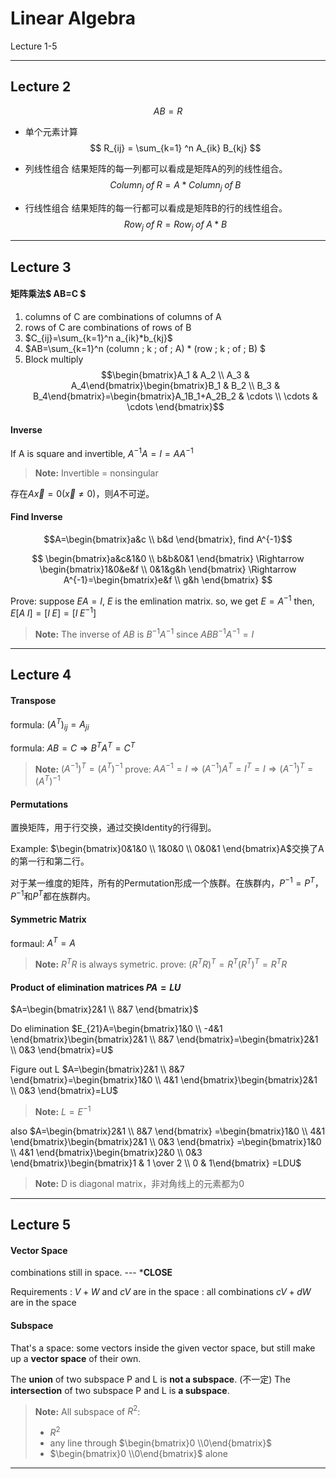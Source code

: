 Linear Algebra
===
Lecture 1-5

---------------

Lecture 2
---

$$ AB=R $$


- 单个元素计算
$$ R_{ij} = \sum_{k=1} ^n A_{ik} B_{kj} $$

- 列线性组合
结果矩阵的每一列都可以看成是矩阵A的列的线性组合。
$$ Column_{j} \; of  \; R = A * Column_j \; of \; B $$


- 行线性组合
结果矩阵的每一行都可以看成是矩阵B的行的线性组合。
$$ Row_j \; of \; R = Row_j \; of \; A * B $$

----------------
Lecture 3
---
#### 矩阵乘法$ AB=C $

1. columns of C are combinations of columns of A
2. rows of C are combinations of rows of B
3. $C_{ij}=\sum_{k=1}^n a_{ik}*b_{kj}$
4. $AB=\sum_{k=1}^n (column \; k \; of \; A) * (row \; k \; of \; B) $
5. Block multiply
$$\begin{bmatrix}A_1 & A_2 \\ A_3 & A_4\end{bmatrix}\begin{bmatrix}B_1 & B_2 \\ B_3 & B_4\end{bmatrix}=\begin{bmatrix}A_1B_1+A_2B_2 & \cdots \\ \cdots  & \cdots \end{bmatrix}$$
    

#### Inverse
If A is square and invertible, $A^{-1}A=I=AA^{-1}$

> **Note:** Invertible = nonsingular

存在$A\overrightarrow{x}=0(\overrightarrow{x} \neq 0)$，则$A$不可逆。

#### Find Inverse
$$A=\begin{bmatrix}a&c \\ b&d \end{bmatrix}, find A^{-1}$$

$$
\begin{bmatrix}a&c&1&0 \\ b&b&0&1 \end{bmatrix} \Rightarrow 
\begin{bmatrix}1&0&e&f \\ 0&1&g&h \end{bmatrix} \Rightarrow
A^{-1}=\begin{bmatrix}e&f \\ g&h \end{bmatrix}
$$

Prove:
suppose $EA=I$, $E$ is the emlination matrix.
so, we get $E=A^{-1}$
then, $E[A\;I]=[I\;E]=[I\;E^{-1}]$

> **Note:** The inverse of $AB$ is $B^{-1}A^{-1}$ since $ABB^{-1}A^{-1}=I$

--------------------
Lecture 4
---
#### Transpose
formula: $(A^T)_{ij}=A_{ji}$

formula: $AB=C \Rightarrow B^TA^T=C^T$

> **Note:** $(A^{-1})^T = (A^T)^{-1}$
> prove: $AA^{-1}=I \Rightarrow (A^{-1})A^T=I^T=I \Rightarrow (A^{-1})^T = (A^T)^{-1}$


#### Permutations
置换矩阵，用于行交换，通过交换Identity的行得到。

Example: 
$\begin{bmatrix}0&1&0 \\ 1&0&0 \\ 0&0&1 \end{bmatrix}A$交换了A的第一行和第二行。

对于某一维度的矩阵，所有的Permutation形成一个族群。在族群内，$P^{-1}=P^T$，$P^{-1}$和${P^T}$都在族群内。


#### Symmetric Matrix
formaul: $A^T = A$

> **Note:** $R^TR$ is always symetric.
> prove: $(R^TR)^T=R^T(R^T)^T=R^TR$


#### Product of elimination matrices $PA=LU$
$A=\begin{bmatrix}2&1 \\ 8&7 \end{bmatrix}$

Do elimination
$E_{21}A=\begin{bmatrix}1&0 \\ -4&1 \end{bmatrix}\begin{bmatrix}2&1 \\ 8&7 \end{bmatrix}=\begin{bmatrix}2&1 \\ 0&3 \end{bmatrix}=U$

Figure out L
$A=\begin{bmatrix}2&1 \\ 8&7 \end{bmatrix}=\begin{bmatrix}1&0 \\ 4&1 \end{bmatrix}\begin{bmatrix}2&1 \\ 0&3 \end{bmatrix}=LU$

> **Note:** $L=E^{-1}$

also
$A=\begin{bmatrix}2&1 \\ 8&7 \end{bmatrix}
=\begin{bmatrix}1&0 \\ 4&1 \end{bmatrix}\begin{bmatrix}2&1 \\ 0&3 \end{bmatrix}
=\begin{bmatrix}1&0 \\ 4&1 \end{bmatrix}\begin{bmatrix}2&0 \\ 0&3 \end{bmatrix}\begin{bmatrix}1 & 1 \over 2 \\ 0 & 1\end{bmatrix}
=LDU$

> **Note:** D is diagonal matrix，非对角线上的元素都为0

-------
Lecture 5
---

#### Vector Space
combinations still in space. --- ***CLOSE**

Requirements
:   $V+W$ and $cV$ are in the space
:   all combinations $cV+dW$ are in the space


#### Subspace
That's a space: some vectors inside the given vector space, but still make up a **vector space** of their own.

The **union** of two subspace P and L is **not a subspace**. (不一定)
The **intersection** of two subspace P and L is **a subspace**.

> **Note:** All subspace of $R^2$:
> 
>  - $R^2$
>  - any line through $\begin{bmatrix}0 \\0\end{bmatrix}$
>  - $\begin{bmatrix}0 \\0\end{bmatrix}$ alone

----------------



